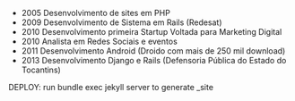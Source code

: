 - 2005 Desenvolvimento de sites em PHP
- 2009 Desenvolvimento de Sistema em Rails (Redesat)
- 2010 Desenvolvimento primeira Startup Voltada para Marketing Digital
- 2010 Analista em Redes Sociais e eventos
- 2011 Desenvolvimento Android (Droido com mais de 250 mil download)
- 2013 Desenvolvimento Django e Rails (Defensoria Pública do Estado do Tocantins)


DEPLOY:
run bundle exec jekyll server to generate _site